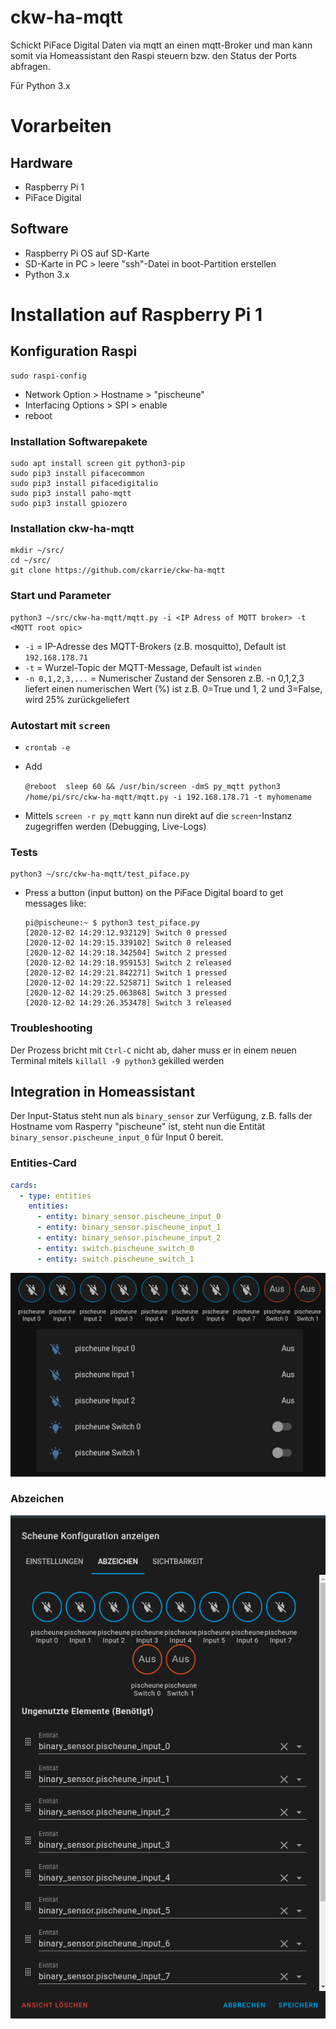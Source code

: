 # ckw-ha-mqtt

Schickt PiFace Digital Daten via mqtt an einen mqtt-Broker und man kann somit via 
Homeassistant den Raspi steuern bzw. den Status der Ports abfragen. 

Für Python 3.x

# Vorarbeiten

## Hardware

- Raspberry Pi 1
- PiFace Digital

## Software

- Raspberry Pi OS auf SD-Karte
- SD-Karte in PC > leere "ssh"-Datei in boot-Partition erstellen
- Python 3.x

# Installation auf Raspberry Pi 1

## Konfiguration Raspi

```
sudo raspi-config
```

- Network Option > Hostname > "pischeune"
- Interfacing Options > SPI > enable
- reboot

### Installation Softwarepakete

```
sudo apt install screen git python3-pip
sudo pip3 install pifacecommon
sudo pip3 install pifacedigitalio
sudo pip3 install paho-mqtt
sudo pip3 install gpiozero
```

### Installation ckw-ha-mqtt

```
mkdir ~/src/
cd ~/src/
git clone https://github.com/ckarrie/ckw-ha-mqtt
```

### Start und Parameter

```
python3 ~/src/ckw-ha-mqtt/mqtt.py -i <IP Adress of MQTT broker> -t <MQTT root opic>
```

- `-i` = IP-Adresse des MQTT-Brokers (z.B. mosquitto), Default ist `192.168.178.71`
- `-t` = Wurzel-Topic der MQTT-Message, Default ist `winden`
- `-n 0,1,2,3,...` = Numerischer Zustand der Sensoren z.B. -n 0,1,2,3 liefert einen numerischen Wert (%) 
  ist z.B. 0=True und 1, 2 und 3=False, wird 25% zurückgeliefert

### Autostart mit `screen`

- `crontab -e`
- Add

    `@reboot  sleep 60 && /usr/bin/screen -dmS py_mqtt python3 /home/pi/src/ckw-ha-mqtt/mqtt.py -i 192.168.178.71 -t myhomename`
    
- Mittels `screen -r py_mqtt` kann nun direkt auf die `screen`-Instanz zugegriffen werden (Debugging, Live-Logs)

### Tests

```
python3 ~/src/ckw-ha-mqtt/test_piface.py
```

- Press a button (input button) on the PiFace Digital board to get messages like:

    ```
    pi@pischeune:~ $ python3 test_piface.py 
    [2020-12-02 14:29:12.932129] Switch 0 pressed
    [2020-12-02 14:29:15.339102] Switch 0 released
    [2020-12-02 14:29:18.342504] Switch 2 pressed
    [2020-12-02 14:29:18.959153] Switch 2 released
    [2020-12-02 14:29:21.842271] Switch 1 pressed
    [2020-12-02 14:29:22.525871] Switch 1 released
    [2020-12-02 14:29:25.063868] Switch 3 pressed
    [2020-12-02 14:29:26.353478] Switch 3 released
    ```
  
### Troubleshooting

Der Prozess bricht mit `Ctrl-C` nicht ab, daher muss er in einem neuen Terminal mitels `killall -9 python3` gekilled werden
    
## Integration in Homeassistant

Der Input-Status steht nun als `binary_sensor` zur Verfügung, z.B. falls der Hostname vom Rasperry
"pischeune" ist, steht nun die Entität `binary_sensor.pischeune_input_0` für Input 0 bereit.

### Entities-Card

```yaml
cards:
  - type: entities
    entities:
      - entity: binary_sensor.pischeune_input_0
      - entity: binary_sensor.pischeune_input_1
      - entity: binary_sensor.pischeune_input_2
      - entity: switch.pischeune_switch_0
      - entity: switch.pischeune_switch_1
```
![Darstellung als Card](ha-entites-card.png)

### Abzeichen
![Darstellung als Abzeichen](ha-badges.png)
